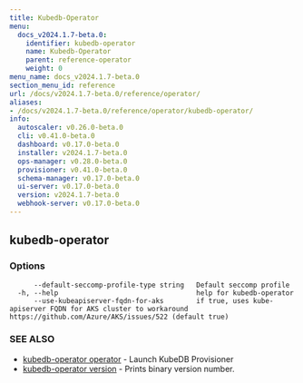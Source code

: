 ```yaml
---
title: Kubedb-Operator
menu:
  docs_v2024.1.7-beta.0:
    identifier: kubedb-operator
    name: Kubedb-Operator
    parent: reference-operator
    weight: 0
menu_name: docs_v2024.1.7-beta.0
section_menu_id: reference
url: /docs/v2024.1.7-beta.0/reference/operator/
aliases:
- /docs/v2024.1.7-beta.0/reference/operator/kubedb-operator/
info:
  autoscaler: v0.26.0-beta.0
  cli: v0.41.0-beta.0
  dashboard: v0.17.0-beta.0
  installer: v2024.1.7-beta.0
  ops-manager: v0.28.0-beta.0
  provisioner: v0.41.0-beta.0
  schema-manager: v0.17.0-beta.0
  ui-server: v0.17.0-beta.0
  version: v2024.1.7-beta.0
  webhook-server: v0.17.0-beta.0
---
```


## kubedb-operator



### Options

```
      --default-seccomp-profile-type string   Default seccomp profile
  -h, --help                                  help for kubedb-operator
      --use-kubeapiserver-fqdn-for-aks        if true, uses kube-apiserver FQDN for AKS cluster to workaround https://github.com/Azure/AKS/issues/522 (default true)
```

### SEE ALSO

* [kubedb-operator operator](/docs/v2024.1.7-beta.0/reference/operator/kubedb-operator_operator)	 - Launch KubeDB Provisioner
* [kubedb-operator version](/docs/v2024.1.7-beta.0/reference/operator/kubedb-operator_version)	 - Prints binary version number.


